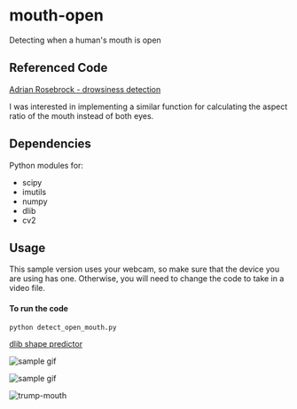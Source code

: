 # mouth-open
Detecting when a human's mouth is open

## Referenced Code

[Adrian Rosebrock - drowsiness detection](https://www.pyimagesearch.com/2017/05/08/drowsiness-detection-opencv/)

I was interested in implementing a similar function for calculating the aspect ratio of the mouth instead of both eyes. 

## Dependencies
Python modules for:
* scipy
* imutils
* numpy
* dlib
* cv2

## Usage
This sample version uses your webcam, so make sure that the device you are using has one.  Otherwise, you will need to change the code to take in a video file.

#### To run the code
```bash
python detect_open_mouth.py
```

[dlib shape predictor](https://github.com/AKSHAYUBHAT/TensorFace/blob/master/openface/models/dlib/shape_predictor_68_face_landmarks.dat)

![sample gif](./video/mouth_open.gif)

![sample gif](./video/facial_landmarks_68markup-768x619.jpg)


![trump-mouth](./video/out_trump.gif)
